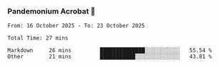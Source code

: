 ### Pandemonium Acrobat 🤸

<!--START_SECTION:waka-->

```all_time
From: 16 October 2025 - To: 23 October 2025

Total Time: 27 mins

Markdown     26 mins         ██████████████░░░░░░░░░░░   55.54 %
Other        21 mins         ███████████░░░░░░░░░░░░░░   43.81 %
```

<!--END_SECTION:waka-->
